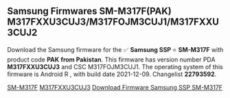 <h2>Samsung Firmwares SM-M317F(PAK) M317FXXU3CUJ3/M317FOJM3CUJ1/M317FXXU3CUJ2</h2>
Download the Samsung firmware for the ✅ <strong>Samsung SSP </strong> ⭐ <strong>SM-M317F</strong> with product code <strong>PAK</strong> <strong> from Pakistan</strong>. This firmware has version number PDA <strong>M317FXXU3CUJ3</strong> and CSC M317FOJM3CUJ1. The operating system of this firmware is Android R , with build date 2021-12-09. Changelist <strong>22793592</strong>.


[SM-M317F](https://samfirm.shop/samsung/model/SM-M317F)
[M317FXXU3CUJ3](https://samfirm.shop/samsung/pda/M317FXXU3CUJ3)
[Download Firmware Samsung SSP SM-M317F](https://samfirm.shop/samsung/firmware/481418)
